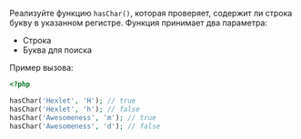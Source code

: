 
Реализуйте функцию `hasChar()`, которая проверяет, содержит ли строка букву в указанном регистре. Функция принимает два параметра:

* Строка
* Буква для поиска

Пример вызова:

```php
<?php

hasChar('Hexlet', 'H'); // true
hasChar('Hexlet', 'h'); // false
hasChar('Awesomeness', 'm'); // true
hasChar('Awesomeness', 'd'); // false
```
